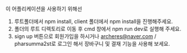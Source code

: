 이 어플리케이션을 사용하기 위해선

1. 루트폴더에서 npm install, client 폴더에서 npm install을 진행해주세요.
2. 폴더의 루트 디렉토리로 이동 후 cmd 창에서 npm run dev로 실행해 주세요.
3. sign up 버튼으로 회원가입을 하시거나
   archeres@naver.com / pharsumma2st로 로그인 해서 장바구니 및 결재 기능을 사용해 보세요.
